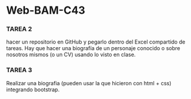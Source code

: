 # Web-BAM-C43 
### **TAREA 2**
hacer un repositorio en GitHub y pegarlo dentro del Excel compartido de tareas. Hay que hacer una biografía de un personaje conocido o sobre nosotros mismos (o un CV) usando lo visto en clase.
### **TAREA 3**
Realizar una biografia (pueden usar la que hicieron con html + css) integrando bootstrap.
